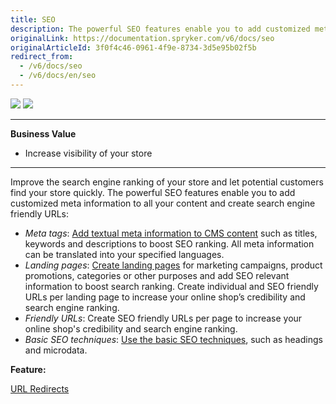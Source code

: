 ```yaml
---
title: SEO
description: The powerful SEO features enable you to add customized meta information to all your content and create search engine friendly URLs.
originalLink: https://documentation.spryker.com/v6/docs/seo
originalArticleId: 3f0f4c46-0961-4f9e-8734-3d5e95b02f5b
redirect_from:
  - /v6/docs/seo
  - /v6/docs/en/seo
---
```


<div class='feature-text'>
    <div class='feature-images'>
    <img class="light-mode" src="https://spryker.s3.eu-central-1.amazonaws.com/docs/Document+360/Capabilities+icons/light/seo.svg"/>
    <img class="dark-mode" src="https://spryker.s3.eu-central-1.amazonaws.com/docs/Document+360/Capabilities+icons/dark/seo.svg"/>
    </div>
    <div class="feature-text-wrap">

***
**Business Value**
* Increase visibility of your store
***

Improve the search engine ranking of your store and let potential customers find your store quickly. The powerful SEO features enable you to add customized meta information to all your content and create search engine friendly URLs:

* *Meta tags*: [Add textual meta information to CMS content](/docs/scos/user/user-guides/page.version/back-office-user-guide/content/pages/creating-a-cms-page.html#creating-a-cms-page) such as titles, keywords and descriptions to boost SEO ranking. All meta information can be translated into your specified languages.
* *Landing pages*: [Create landing pages](/docs/scos/user/user-guides/page.version/back-office-user-guide/content/pages/creating-a-cms-page.html#creating-a-cms-page) for marketing campaigns, product promotions, categories or other purposes and add SEO relevant information to boost search ranking. Create individual and SEO friendly URLs per landing page to increase your online shop’s credibility and search engine ranking.
* *Friendly URLs*: Create SEO friendly URLs per page to increase your online shop's credibility and search engine ranking.
* *Basic SEO techniques*: [Use the basic SEO techniques](/docs/scos/dev/best-practices/basic-seo-techniques-to-use-in-your-project.html), such as headings and microdata.

**Feature:**
<div>
<a class="feature-link" href="docs\scos\user\features\202009.0\spryker-core\spryker-core-feature-overview\url-redirects.md">URL Redirects</a>  
 </div>
